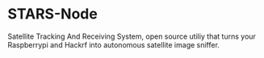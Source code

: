 # STARS-Node
 Satellite Tracking And Receiving System, open source utiliy that turns your Raspberrypi and Hackrf into autonomous satellite image sniffer.
